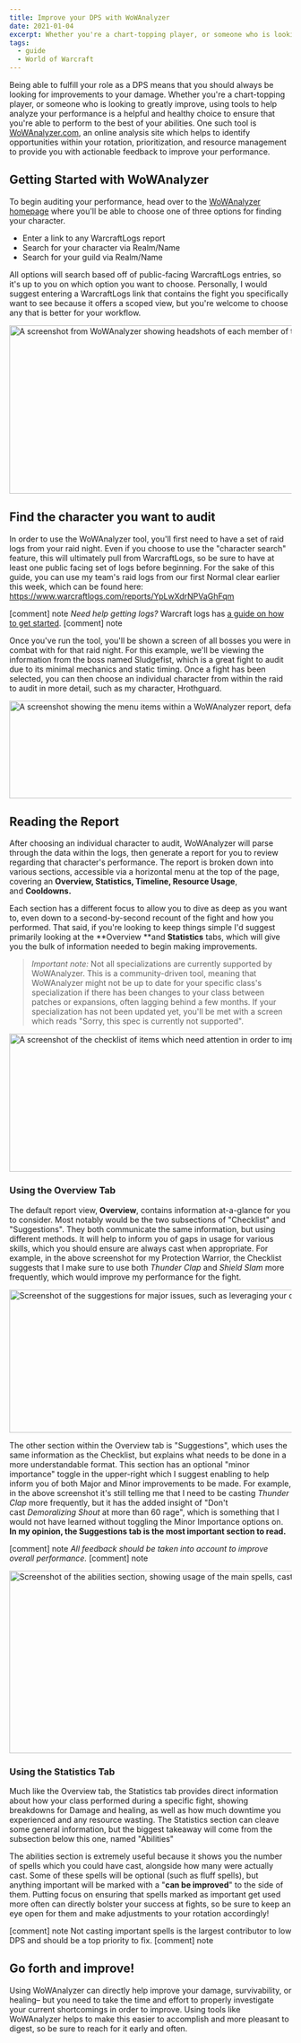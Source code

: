 ```yaml
---
title: Improve your DPS with WoWAnalyzer
date: 2021-01-04
excerpt: Whether you're a chart-topping player, or someone who is looking to greatly improve, using tools to help analyze your performance is a helpful and healthy choice to ensure that you're able to perform to the best of your abilities.
tags:
  - guide
  - World of Warcraft
---
```


Being able to fulfill your role as a DPS means that you should always be looking for improvements to your damage. Whether you're a chart-topping player, or someone who is looking to greatly improve, using tools to help analyze your performance is a helpful and healthy choice to ensure that you're able to perform to the best of your abilities. One such tool is <a href="https://wowanalyzer.com/" target="_blank" rel="noopener">WoWAnalyzer.com</a>, an online analysis site which helps to identify opportunities within your rotation, prioritization, and resource management to provide you with actionable feedback to improve your performance.

## Getting Started with WoWAnalyzer
To begin auditing your performance, head over to the <a href="https://wowanalyzer.com/" target="_blank" rel="noopener">WoWAnalyzer homepage</a> where you'll be able to choose one of three options for finding your character.

- Enter a link to any WarcraftLogs report
- Search for your character via Realm/Name
- Search for your guild via Realm/Name

All options will search based off of public-facing WarcraftLogs entries, so it's up to you on which option you want to choose. Personally, I would suggest entering a WarcraftLogs link that contains the fight you specifically want to see because it offers a scoped view, but you're welcome to choose any that is better for your workflow.

<img class="size-full" src="https://hrothmar.com/wp-content/uploads/2021/01/wow_analyzer_toon_selection.jpeg" alt="A screenshot from WoWAnalyzer showing headshots of each member of the raid within the logs. They are color-coded by role and lined up like a series of baseball cards." width="1200" height="300" />

## Find the character you want to audit
In order to use the WoWAnalyzer tool, you'll first need to have a set of raid logs from your raid night. Even if you choose to use the "character search" feature, this will ultimately pull from WarcraftLogs, so be sure to have at least one public facing set of logs before beginning. For the sake of this guide, you can use my team's raid logs from our first Normal clear earlier this week, which can be found here: <a href="https://www.warcraftlogs.com/reports/YpLwXdrNPVaGhFqm">https://www.warcraftlogs.com/reports/YpLwXdrNPVaGhFqm</a>

[comment] note
*Need help getting logs?* Warcraft logs has <a href="https://www.warcraftlogs.com/help/start" target="_blank" rel="noopener">a guide on how to get started</a>.
[comment] note

Once you've run the tool, you'll be shown a screen of all bosses you were in combat with for that raid night. For this example, we'll be viewing the information from the boss named Sludgefist, which is a great fight to audit due to its minimal mechanics and static timing. Once a fight has been selected, you can then choose an individual character from within the raid to audit in more detail, such as my character, Hrothguard.

<img class="size-full" src="https://hrothmar.com/wp-content/uploads/2021/01/wow_analyzer_menu.jpeg" alt="A screenshot showing the menu items within a WoWAnalyzer report, defaulting to " width="1200" height="174" />

## Reading the Report
After choosing an individual character to audit, WoWAnalyzer will parse through the data within the logs, then generate a report for you to review regarding that character's performance. The report is broken down into various sections, accessible via a horizontal menu at the top of the page, covering an **Overview, Statistics, Timeline, Resource Usage**, and **Cooldowns.**

Each section has a different focus to allow you to dive as deep as you want to, even down to a second-by-second recount of the fight and how you performed. That said, if you're looking to keep things simple I'd suggest primarily looking at the **Overview **and **Statistics** tabs, which will give you the bulk of information needed to begin making improvements.

> *Important note:* Not all specializations are currently supported by WoWAnalyzer. This is a community-driven tool, meaning that WoWAnalyzer might not be up to date for your specific class's specialization if there has been changes to your class between patches or expansions, often lagging behind a few months. If your specialization has not been updated yet, you'll be met with a screen which reads "Sorry, this spec is currently not supported".

<img class="size-full" src="https://hrothmar.com/wp-content/uploads/2021/01/wow_analyzer-checklist.jpeg" alt="A screenshot of the checklist of items which need attention in order to improve performance." width="1200" height="246" />

### Using the Overview Tab
The default report view, **Overview**, contains information at-a-glance for you to consider. Most notably would be the two subsections of "Checklist" and "Suggestions". They both communicate the same information, but using different methods. It will help to inform you of gaps in usage for various skills, which you should ensure are always cast when appropriate. For example, in the above screenshot for my Protection Warrior, the Checklist suggests that I make sure to use both *Thunder Clap* and *Shield Slam* more frequently, which would improve my performance for the fight.

<img class="size-full" src="https://hrothmar.com/wp-content/uploads/2021/01/wow_analyzer-suggestions.jpeg" alt="Screenshot of the suggestions for major issues, such as leveraging your class abilities and resource management." width="1200" height="255" />

The other section within the Overview tab is "Suggestions", which uses the same information as the Checklist, but explains what needs to be done in a more understandable format. This section has an optional "minor importance" toggle in the upper-right which I suggest enabling to help inform you of both Major and Minor improvements to be made. For example, in the above screenshot it's still telling me that I need to be casting *Thunder Clap* more frequently, but it has the added insight of "Don't cast *Demoralizing Shout* at more than 60 rage", which is something that I would not have learned without toggling the Minor Importance options on. **In my opinion, the Suggestions tab is the most important section to read.**

[comment] note
*All feedback should be taken into account to improve overall performance.*
[comment] note

<img class="size-full" src="https://hrothmar.com/wp-content/uploads/2021/01/wow_analyzer-abilities.jpeg" alt="Screenshot of the abilities section, showing usage of the main spells, casts per minute, and time spent on cooldown." width="1200" height="325" />

### Using the Statistics Tab
Much like the Overview tab, the Statistics tab provides direct information about how your class performed during a specific fight, showing breakdowns for Damage and healing, as well as how much downtime you experienced and any resource wasting. The Statistics section can cleave some general information, but the biggest takeaway will come from the subsection below this one, named "Abilities"

The abilities section is extremely useful because it shows you the number of spells which you could have cast, alongside how many were actually cast. Some of these spells will be optional (such as fluff spells), but anything important will be marked with a "**can be improved**" to the side of them. Putting focus on ensuring that spells marked as important get used more often can directly bolster your success at fights, so be sure to keep an eye open for them and make adjustments to your rotation accordingly!

[comment] note
Not casting important spells is the largest contributor to low DPS and should be a top priority to fix.
[comment] note

## Go forth and improve!
Using WoWAnalyzer can directly help improve your damage, survivability, or healing– but you need to take the time and effort to properly investigate your current shortcomings in order to improve. Using tools like WoWAnalyzer helps to make this easier to accomplish and more pleasant to digest, so be sure to reach for it early and often.
